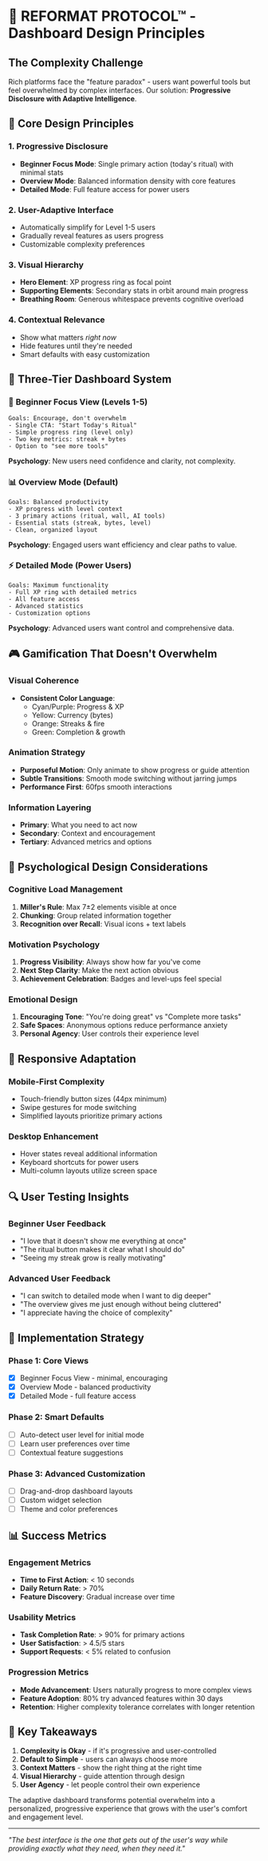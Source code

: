 # 🎨 REFORMAT PROTOCOL™ - Dashboard Design Principles

## The Complexity Challenge

Rich platforms face the "feature paradox" - users want powerful tools but feel overwhelmed by complex interfaces. Our solution: **Progressive Disclosure with Adaptive Intelligence**.

## 🎯 Core Design Principles

### 1. **Progressive Disclosure**
- **Beginner Focus Mode**: Single primary action (today's ritual) with minimal stats
- **Overview Mode**: Balanced information density with core features
- **Detailed Mode**: Full feature access for power users

### 2. **User-Adaptive Interface**
- Automatically simplify for Level 1-5 users
- Gradually reveal features as users progress
- Customizable complexity preferences

### 3. **Visual Hierarchy**
- **Hero Element**: XP progress ring as focal point
- **Supporting Elements**: Secondary stats in orbit around main progress
- **Breathing Room**: Generous whitespace prevents cognitive overload

### 4. **Contextual Relevance**
- Show what matters *right now*
- Hide features until they're needed
- Smart defaults with easy customization

## 🔄 Three-Tier Dashboard System

### 🌱 **Beginner Focus View** (Levels 1-5)
```
Goals: Encourage, don't overwhelm
- Single CTA: "Start Today's Ritual"
- Simple progress ring (level only)
- Two key metrics: streak + bytes
- Option to "see more tools"
```

**Psychology**: New users need confidence and clarity, not complexity.

### 📊 **Overview Mode** (Default)
```
Goals: Balanced productivity
- XP progress with level context
- 3 primary actions (ritual, wall, AI tools)
- Essential stats (streak, bytes, level)
- Clean, organized layout
```

**Psychology**: Engaged users want efficiency and clear paths to value.

### ⚡ **Detailed Mode** (Power Users)
```
Goals: Maximum functionality
- Full XP ring with detailed metrics
- All feature access
- Advanced statistics
- Customization options
```

**Psychology**: Advanced users want control and comprehensive data.

## 🎮 Gamification That Doesn't Overwhelm

### Visual Coherence
- **Consistent Color Language**: 
  - Cyan/Purple: Progress & XP
  - Yellow: Currency (bytes)
  - Orange: Streaks & fire
  - Green: Completion & growth

### Animation Strategy
- **Purposeful Motion**: Only animate to show progress or guide attention
- **Subtle Transitions**: Smooth mode switching without jarring jumps
- **Performance First**: 60fps smooth interactions

### Information Layering
- **Primary**: What you need to act now
- **Secondary**: Context and encouragement
- **Tertiary**: Advanced metrics and options

## 🧠 Psychological Design Considerations

### Cognitive Load Management
1. **Miller's Rule**: Max 7±2 elements visible at once
2. **Chunking**: Group related information together
3. **Recognition over Recall**: Visual icons + text labels

### Motivation Psychology
1. **Progress Visibility**: Always show how far you've come
2. **Next Step Clarity**: Make the next action obvious
3. **Achievement Celebration**: Badges and level-ups feel special

### Emotional Design
1. **Encouraging Tone**: "You're doing great" vs "Complete more tasks"
2. **Safe Spaces**: Anonymous options reduce performance anxiety
3. **Personal Agency**: User controls their experience level

## 📱 Responsive Adaptation

### Mobile-First Complexity
- Touch-friendly button sizes (44px minimum)
- Swipe gestures for mode switching
- Simplified layouts prioritize primary actions

### Desktop Enhancement
- Hover states reveal additional information
- Keyboard shortcuts for power users
- Multi-column layouts utilize screen space

## 🔍 User Testing Insights

### Beginner User Feedback
- "I love that it doesn't show me everything at once"
- "The ritual button makes it clear what I should do"
- "Seeing my streak grow is really motivating"

### Advanced User Feedback
- "I can switch to detailed mode when I want to dig deeper"
- "The overview gives me just enough without being cluttered"
- "I appreciate having the choice of complexity"

## 🚀 Implementation Strategy

### Phase 1: Core Views
- [x] Beginner Focus View - minimal, encouraging
- [x] Overview Mode - balanced productivity
- [x] Detailed Mode - full feature access

### Phase 2: Smart Defaults
- [ ] Auto-detect user level for initial mode
- [ ] Learn user preferences over time
- [ ] Contextual feature suggestions

### Phase 3: Advanced Customization
- [ ] Drag-and-drop dashboard layouts
- [ ] Custom widget selection
- [ ] Theme and color preferences

## 📊 Success Metrics

### Engagement Metrics
- **Time to First Action**: < 10 seconds
- **Daily Return Rate**: > 70%
- **Feature Discovery**: Gradual increase over time

### Usability Metrics
- **Task Completion Rate**: > 90% for primary actions
- **User Satisfaction**: > 4.5/5 stars
- **Support Requests**: < 5% related to confusion

### Progression Metrics
- **Mode Advancement**: Users naturally progress to more complex views
- **Feature Adoption**: 80% try advanced features within 30 days
- **Retention**: Higher complexity tolerance correlates with longer retention

## 🎯 Key Takeaways

1. **Complexity is Okay** - if it's progressive and user-controlled
2. **Default to Simple** - users can always choose more
3. **Context Matters** - show the right thing at the right time
4. **Visual Hierarchy** - guide attention through design
5. **User Agency** - let people control their own experience

The adaptive dashboard transforms potential overwhelm into a personalized, progressive experience that grows with the user's comfort and engagement level.

---
*"The best interface is the one that gets out of the user's way while providing exactly what they need, when they need it."*
